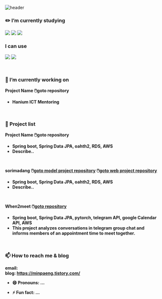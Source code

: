 ![header](https://capsule-render.vercel.app/api?type=wave&color=FFFAFA&height=300&section=header&text=I'm%20MinJeong&fontSize=80&desc=<br/>Hello!👋&descAlignY=30)

<!--
**minpaeng/minpaeng** is a ✨ _special_ ✨ repository because its `README.md` (this file) appears on your GitHub profile.
Here are some ideas to get you started:
-->

### ✏️ I’m currently studying
<img src="https://img.shields.io/badge/Spring Boot-6DB33F?style=flat&logo=Spring Boot&logoColor=white"/> <img src="https://img.shields.io/badge/Java-F09820?style=flat&logoColor=white"/> <img src="https://img.shields.io/badge/MySQL-4479A1?style=flat&logoColor=white"/>

### I can use
<img src="https://img.shields.io/badge/c++-00599C?style=flat&logo=c%2B%2B&logoColor=white"/></a> <img src="https://img.shields.io/badge/Python-3776AB?style=flat&logo=Python&logoColor=white"/>

<br>

### 🔭 I’m currently working on
<b>Project Name<b/>
🖱️<a>goto repository</a>
- Hanium ICT Mentoring
<br>

### 📜 Project list
<b>Project Name</b>
🖱️<a>goto repository</a>
- Spring boot, Spring Data JPA, oahth2, RDS, AWS
- Describe..
<br/>

<b>sorimadang<b/>
🖱️<a href=https://github.com/minpaeng/sorimadang-BackEnd>goto model project repository</a>
🖱️<a href=https://github.com/minpaeng/graduate_project>goto web project repository</a>
- Spring boot, Spring Data JPA, oahth2, RDS, AWS
- Describe..

<br/>

<b>When2meet</b>
🖱️<a href=https://github.com/minpaeng/when2meet>goto repository</a>
- Spring boot, Spring Data JPA, pytorch, telegram API, google Calendar API, AWS
- This project analyzes conversations in telegram group chat and informs members of an appointment time to meet together.
<br>

### 📫 How to reach me & blog
email: <br>
blog: https://minpaeng.tistory.com/

- 😄 Pronouns: ...

- ⚡ Fun fact: ...
